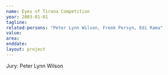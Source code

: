 ```yaml
---
name: Eyes of Tirana Competition
year: 2003-01-01
tagline:
related-persons: "Peter Lynn Wilson, Freek Persyn, Edi Rama"
value:
area:
enddate:
layout: project
---
```

Jury: Peter Lynn Wilson
